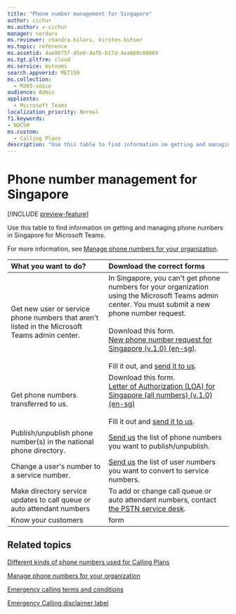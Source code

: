 ```yaml
---
title: "Phone number management for Singapore"
author: cichur
ms.author: v-cichur
manager: serdars
ms.reviewer: chandra.kilaru, kirsten.kutser
ms.topic: reference
ms.assetid: 4ae9b75f-d5e8-4afb-b17d-4ea668c00669
ms.tgt.pltfrm: cloud
ms.service: msteams
search.appverid: MET150
ms.collection: 
  - M365-voice
audience: Admin
appliesto: 
  - Microsoft Teams
localization_priority: Normal
f1.keywords:
- NOCSH
ms.custom: 
  - Calling Plans
description: "Use this table to find information on getting and managing phone numbers in Singapore for Microsoft Teams."
---
```


# Phone number management for Singapore

[!INCLUDE [preview-feature](includes/preview-feature.md)]

Use this table to find information on getting and managing phone numbers in Singapore for Microsoft Teams.
  
For more information, see [Manage phone numbers for your organization](manage-phone-numbers-for-your-organization.md).
  
|**What you want to do?**|**Download the correct forms**|
|:-----|:-----|
|Get new user or service phone numbers that aren't listed in the Microsoft Teams admin center. <br/> |In Singapore, you can't get phone numbers for your organization using the Microsoft Teams admin center. You must submit a new phone number request. <br/><br/>Download this form.<br/>[New phone number request for Singapore (v.1.0) (en-sg)](). <br/><br/> Fill it out, and [send it to us](mailto:ptneu@microsoft.com).  <br/> |
|Get phone numbers transferred to us.  <br/> | Download this form. <br/>[Letter of Authorization (LOA) for Singapore (all numbers) (v.1.0) (en-sg)]() <br/> <br/>Fill it out and [send it to us](mailto:ptneu@microsoft.com). <br/> |
|Publish/unpublish phone number(s) in the national phone directory.  <br/> |[Send us](mailto:ptneu@microsoft.com) the list of phone numbers you want to publish/unpublish. <br/> |
|Change a user's number to a service number.  <br/> |[Send us](mailto:ptneu@microsoft.com) the list of user numbers you want to convert to service numbers. <br/> |
|Make directory service updates to call queue or auto attendant numbers|To add or change call queue or auto attendant numbers, contact [the PSTN service desk](contact-pstn-service-desk.md). |
|Know your customers|form|
   
## Related topics

[Different kinds of phone numbers used for Calling Plans](../different-kinds-of-phone-numbers-used-for-calling-plans.md)

[Manage phone numbers for your organization](manage-phone-numbers-for-your-organization.md)

[Emergency calling terms and conditions](../emergency-calling-terms-and-conditions.md)
  
[Emergency Calling disclaimer label](https://github.com/MicrosoftDocs/OfficeDocs-SkypeForBusiness/blob/live/Teams/downloads/emergency-calling/emergency-calling-label-(en-us)-(v.1.0).zip?raw=true)
